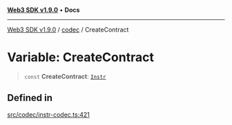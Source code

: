 [**Web3 SDK v1.9.0**](../../../README.md) • **Docs**

***

[Web3 SDK v1.9.0](../../../globals.md) / [codec](../README.md) / CreateContract

# Variable: CreateContract

> `const` **CreateContract**: [`Instr`](../type-aliases/Instr.md)

## Defined in

[src/codec/instr-codec.ts:421](https://github.com/Mystic-Nayy/alephium-web3/blob/ee41f5e0e7d7fb0b155fe62f05b2ac03772895ca/packages/web3/src/codec/instr-codec.ts#L421)
